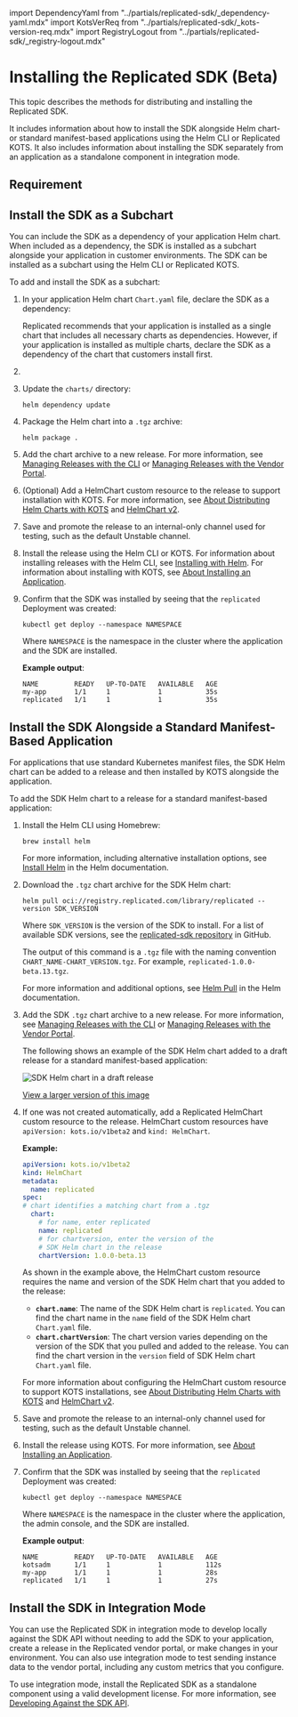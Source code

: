 import DependencyYaml from "../partials/replicated-sdk/_dependency-yaml.mdx"
import KotsVerReq from "../partials/replicated-sdk/_kots-version-req.mdx"
import RegistryLogout from "../partials/replicated-sdk/_registry-logout.mdx"

# Installing the Replicated SDK (Beta)

This topic describes the methods for distributing and installing the Replicated SDK.

It includes information about how to install the SDK alongside Helm chart- or standard manifest-based applications using the Helm CLI or Replicated KOTS. It also includes information about installing the SDK separately from an application as a standalone component in integration mode.

## Requirement

<KotsVerReq/>

## Install the SDK as a Subchart

You can include the SDK as a dependency of your application Helm chart. When included as a dependency, the SDK is installed as a subchart alongside your application in customer environments. The SDK can be installed as a subchart using the Helm CLI or Replicated KOTS.

To add and install the SDK as a subchart:

1. In your application Helm chart `Chart.yaml` file, declare the SDK as a dependency:

   <DependencyYaml/>

   Replicated recommends that your application is installed as a single chart that includes all necessary charts as dependencies. However, if your application is installed as multiple charts, declare the SDK as a dependency of the chart that customers install first.

1. <RegistryLogout/> 

1. Update the `charts/` directory:

    ```
    helm dependency update
    ```
    
1. Package the Helm chart into a `.tgz` archive:

   ```
   helm package .
   ```  

1. Add the chart archive to a new release. For more information, see [Managing Releases with the CLI](/vendor/releases-creating-cli) or [Managing Releases with the Vendor Portal](/vendor/releases-creating-releases).

1. (Optional) Add a HelmChart custom resource to the release to support installation with KOTS. For more information, see [About Distributing Helm Charts with KOTS](/vendor/helm-native-about) and [HelmChart v2](/reference/custom-resource-helmchart-v2).

1. Save and promote the release to an internal-only channel used for testing, such as the default Unstable channel.

1. Install the release using the Helm CLI or KOTS. For information about installing releases with the Helm CLI, see [Installing with Helm](/vendor/install-with-helm). For information about installing with KOTS, see [About Installing an Application](/enterprise/installing-overview).

1. Confirm that the SDK was installed by seeing that the `replicated` Deployment was created:

    ```
    kubectl get deploy --namespace NAMESPACE
    ```
    Where `NAMESPACE` is the namespace in the cluster where the application and the SDK are installed. 

    **Example output**:

    ```
    NAME         READY   UP-TO-DATE   AVAILABLE   AGE
    my-app       1/1     1            1           35s
    replicated   1/1     1            1           35s
    ```

## Install the SDK Alongside a Standard Manifest-Based Application

For applications that use standard Kubernetes manifest files, the SDK Helm chart can be added to a release and then installed by KOTS alongside the application.

<KotsVerReq/>

To add the SDK Helm chart to a release for a standard manifest-based application:

1. Install the Helm CLI using Homebrew:

    ```
    brew install helm
    ```
    For more information, including alternative installation options, see [Install Helm](https://helm.sh/docs/intro/install/) in the Helm documentation.

1. Download the `.tgz` chart archive for the SDK Helm chart:

    ```
    helm pull oci://registry.replicated.com/library/replicated --version SDK_VERSION
    ```
    Where `SDK_VERSION` is the version of the SDK to install. For a list of available SDK versions, see the [replicated-sdk repository](https://github.com/replicatedhq/replicated-sdk/tags) in GitHub.

    The output of this command is a `.tgz` file with the naming convention `CHART_NAME-CHART_VERSION.tgz`. For example, `replicated-1.0.0-beta.13.tgz`.

    For more information and additional options, see [Helm Pull](https://helm.sh/docs/helm/helm_pull/) in the Helm documentation.

1. Add the SDK `.tgz` chart archive to a new release. For more information, see [Managing Releases with the CLI](/vendor/releases-creating-cli) or [Managing Releases with the Vendor Portal](/vendor/releases-creating-releases).

    The following shows an example of the SDK Helm chart added to a draft release for a standard manifest-based application:

    ![SDK Helm chart in a draft release](/images/sdk-kots-release.png)
    
    [View a larger version of this image](/images/sdk-kots-release.png)

1. If one was not created automatically, add a Replicated HelmChart custom resource to the release. HelmChart custom resources have `apiVersion: kots.io/v1beta2` and `kind: HelmChart`. 

     **Example:**
  
    ```yaml
    apiVersion: kots.io/v1beta2
    kind: HelmChart
    metadata:
      name: replicated
    spec:
    # chart identifies a matching chart from a .tgz
      chart:
        # for name, enter replicated
        name: replicated
        # for chartversion, enter the version of the
        # SDK Helm chart in the release
        chartVersion: 1.0.0-beta.13
    ```

     As shown in the example above, the HelmChart custom resource requires the name and version of the SDK Helm chart that you added to the release:
     * **`chart.name`**: The name of the SDK Helm chart is `replicated`. You can find the chart name in the `name` field of the SDK Helm chart `Chart.yaml` file.
     * **`chart.chartVersion`**: The chart version varies depending on the version of the SDK that you pulled and added to the release. You can find the chart version in the `version` field of SDK Helm chart `Chart.yaml` file.

     For more information about configuring the HelmChart custom resource to support KOTS installations, see [About Distributing Helm Charts with KOTS](/vendor/helm-native-about) and [HelmChart v2](/reference/custom-resource-helmchart-v2).

1. Save and promote the release to an internal-only channel used for testing, such as the default Unstable channel.

1. Install the release using KOTS. For more information, see [About Installing an Application](/enterprise/installing-overview).

1. Confirm that the SDK was installed by seeing that the `replicated` Deployment was created:

    ```
    kubectl get deploy --namespace NAMESPACE
    ```
    Where `NAMESPACE` is the namespace in the cluster where the application, the admin console, and the SDK are installed. 

    **Example output**:

    ```
    NAME         READY   UP-TO-DATE   AVAILABLE   AGE
    kotsadm      1/1     1            1           112s
    my-app       1/1     1            1           28s
    replicated   1/1     1            1           27s
    ```

## Install the SDK in Integration Mode

You can use the Replicated SDK in integration mode to develop locally against the SDK API without needing to add the SDK to your application, create a release in the Replicated vendor portal, or make changes in your environment. You can also use integration mode to test sending instance data to the vendor portal, including any custom metrics that you configure.

To use integration mode, install the Replicated SDK as a standalone component using a valid development license. For more information, see [Developing Against the SDK API](/vendor/replicated-sdk-development).
